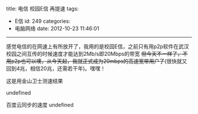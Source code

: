 title: 电信 校园E信 再提速
tags:
  - E信
id: 249
categories:
  - 电脑网络
date: 2012-10-23 11:46:01
---

感觉电信的在网速上有所放开了，我用的是校园E信，之前只有用p2p软件在武汉校园之间互传的时候速度才能达到2Mb/s即20Mbps的带宽
<del datetime="2013-11-05T12:04:11+00:00">但今天不一样了，不用p2p也可以噢，从今天起，我就正式成为20mbps的高速宽带用户了</del>(很快就又回到4兆，相信20兆，还需若干年)。嘿嘿！

这是用金山卫士测速结果

undefined

百度云同步的速度
undefined